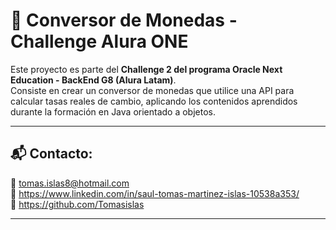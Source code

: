 # 💱 Conversor de Monedas - Challenge Alura ONE

Este proyecto es parte del **Challenge 2 del programa Oracle Next Education - BackEnd G8 (Alura Latam)**.  
Consiste en crear un conversor de monedas que utilice una API para calcular tasas reales de cambio, aplicando los contenidos aprendidos durante la formación en Java orientado a objetos.

---

## 📬 Contacto:

📧 tomas.islas8@hotmail.com   
💼 https://www.linkedin.com/in/saul-tomas-martinez-islas-10538a353/  
🐙 https://github.com/Tomasislas

---
